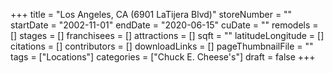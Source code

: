+++
title = "Los Angeles, CA (6901 LaTijera Blvd)"
storeNumber = ""
startDate = "2002-11-01"
endDate = "2020-06-15"
cuDate = ""
remodels = []
stages = []
franchisees = []
attractions = []
sqft = ""
latitudeLongitude = []
citations = []
contributors = []
downloadLinks = []
pageThumbnailFile = ""
tags = ["Locations"]
categories = ["Chuck E. Cheese's"]
draft = false
+++
